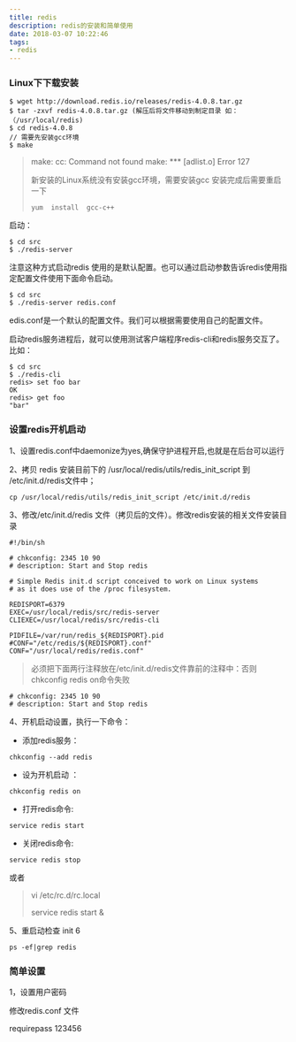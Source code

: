 ```yaml
---
title: redis
description: redis的安装和简单使用
date: 2018-03-07 10:22:46
tags:
- redis
---
```


### Linux下下载安装

```
$ wget http://download.redis.io/releases/redis-4.0.8.tar.gz
$ tar -zxvf redis-4.0.8.tar.gz (解压后将文件移动到制定目录 如：（/usr/local/redis)
$ cd redis-4.0.8
// 需要先安装gcc环境
$ make
```

> make: cc: Command not found make: *** [adlist.o] Error 127
>
> 新安装的Linux系统没有安装gcc环境，需要安装gcc  安装完成后需要重启一下
>
>  `yum  install  gcc-c++`

启动：

```
$ cd src
$ ./redis-server
```

注意这种方式启动redis 使用的是默认配置。也可以通过启动参数告诉redis使用指定配置文件使用下面命令启动。

```
$ cd src
$ ./redis-server redis.conf
```

edis.conf是一个默认的配置文件。我们可以根据需要使用自己的配置文件。

启动redis服务进程后，就可以使用测试客户端程序redis-cli和redis服务交互了。 比如：

```
$ cd src
$ ./redis-cli
redis> set foo bar
OK
redis> get foo
"bar"
```

### 设置redis开机启动

1、设置redis.conf中daemonize为yes,确保守护进程开启,也就是在后台可以运行

2、拷贝 redis 安装目前下的 /usr/local/redis/utils/redis_init_script 到 /etc/init.d/redis文件中；

````
cp /usr/local/redis/utils/redis_init_script /etc/init.d/redis
````

3、修改/etc/init.d/redis 文件（拷贝后的文件）。修改redis安装的相关文件安装目录

```
#!/bin/sh

# chkconfig: 2345 10 90  
# description: Start and Stop redis

# Simple Redis init.d script conceived to work on Linux systems
# as it does use of the /proc filesystem.

REDISPORT=6379
EXEC=/usr/local/redis/src/redis-server
CLIEXEC=/usr/local/redis/src/redis-cli

PIDFILE=/var/run/redis_${REDISPORT}.pid
#CONF="/etc/redis/${REDISPORT}.conf"
CONF="/usr/local/redis/redis.conf"
```

> 必须把下面两行注释放在/etc/init.d/redis文件靠前的注释中：否则chkconfig redis on命令失败

```
# chkconfig: 2345 10 90  
# description: Start and Stop redis
```

4、开机启动设置，执行一下命令：

- 添加redis服务：

```
chkconfig --add redis
```

- 设为开机启动 ：

```
chkconfig redis on
```

- 打开redis命令:

```
service redis start
```

- 关闭redis命令:

```
service redis stop
```



或者

>vi /etc/rc.d/rc.local
>
>service redis start &





5、重启动检查 
init 6

```
ps -ef|grep redis
```


### 简单设置



1，设置用户密码

修改redis.conf 文件

requirepass  123456

